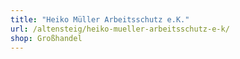 ```yaml
---
title: "Heiko Müller Arbeitsschutz e.K."
url: /altensteig/heiko-mueller-arbeitsschutz-e-k/
shop: Großhandel
---
```

